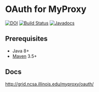 # OAuth for MyProxy

[![DOI](https://zenodo.org/badge/58557836.svg)](https://zenodo.org/badge/latestdoi/58557836)
[![Build Status](https://travis-ci.org/ncsa/OA4MP.svg?branch=master)](https://travis-ci.org/ncsa/OA4MP)
[![Javadocs](https://www.javadoc.io/badge/edu.uiuc.ncsa.myproxy/oa4mp-client-api.svg)](https://www.javadoc.io/doc/edu.uiuc.ncsa.myproxy/oa4mp-client-api)

## Prerequisites

* Java 8+
* [Maven](https://maven.apache.org/) 3.5+

## Docs

http://grid.ncsa.illinois.edu/myproxy/oauth/
